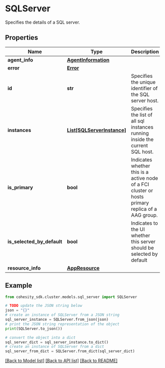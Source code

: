 # SQLServer

Specifies the details of a SQL server.

## Properties

Name | Type | Description | Notes
------------ | ------------- | ------------- | -------------
**agent_info** | [**AgentInformation**](AgentInformation.md) |  | [optional] 
**error** | [**Error**](Error.md) |  | [optional] 
**id** | **str** | Specifies the unique identifier of the SQL server host. | [optional] 
**instances** | [**List[SQLServerInstance]**](SQLServerInstance.md) | Specifies the list of all sql instances running inside the current SQL host. | [optional] 
**is_primary** | **bool** | Indicates whether this is a active node of a FCI cluster or hosts primary replica of a AAG group. | [optional] 
**is_selected_by_default** | **bool** | Indicates to the UI whether this server should be selected by default | [optional] 
**resource_info** | [**AppResource**](AppResource.md) |  | [optional] 

## Example

```python
from cohesity_sdk.cluster.models.sql_server import SQLServer

# TODO update the JSON string below
json = "{}"
# create an instance of SQLServer from a JSON string
sql_server_instance = SQLServer.from_json(json)
# print the JSON string representation of the object
print(SQLServer.to_json())

# convert the object into a dict
sql_server_dict = sql_server_instance.to_dict()
# create an instance of SQLServer from a dict
sql_server_from_dict = SQLServer.from_dict(sql_server_dict)
```
[[Back to Model list]](../README.md#documentation-for-models) [[Back to API list]](../README.md#documentation-for-api-endpoints) [[Back to README]](../README.md)


